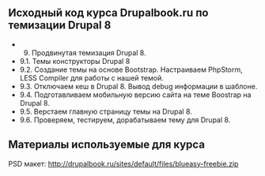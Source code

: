 
Исходный код курса Drupalbook.ru по темизации Drupal 8
---------------------

 * 9. Продвинутая темизация Drupal 8.
 * 9.1. Темы конструкторы Drupal 8
 * 9.2. Создание темы на основе Bootstrap. Настраиваем PhpStorm, LESS Compiler для работы с нашей темой.
 * 9.3. Отключаем кеш в Drupal 8. Вывод debug информации в шаблоне.
 * 9.4. Подготавливаем мобильную версию сайта на теме Boostrap на Drupal 8.
 * 9.5. Верстаем главную страницу темы на Drupal 8.
 * 9.6. Проверяем, тестируем, дорабатываем тему для Drupal 8.

Материалы используемые для курса
------------

PSD макет:
http://drupalbook.ru/sites/default/files/blueasy-freebie.zip

